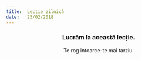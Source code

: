 ```yaml
---
title:  Lecție zilnică
date:   25/02/2018
---
```


### <center>Lucrăm la această lecție.</center>
<center>Te rog intoarce-te mai tarziu.</center>